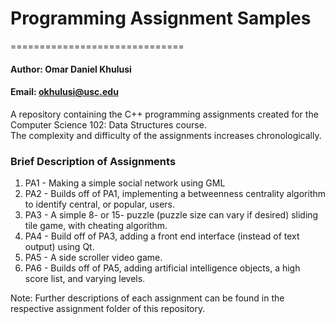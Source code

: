 # Programming Assignment Samples
==============================

#### Author:  Omar Daniel Khulusi
#### Email: okhulusi@usc.edu

A repository containing the C++ programming assignments created for the Computer Science 102: Data Structures course.  
The complexity and difficulty of the assignments increases chronologically.

### Brief Description of Assignments
  1. PA1 - Making a simple social network using GML
  2. PA2 - Builds off of PA1, implementing a betweenness centrality algorithm to identify central, or popular, users.
  3. PA3 - A simple 8- or 15- puzzle (puzzle size can vary if desired) sliding tile game, with cheating algorithm.
  4. PA4 - Build off of PA3, adding a front end interface (instead of text output) using Qt.
  5. PA5 - A side scroller video game.
  6. PA6 - Builds off of PA5, adding artificial intelligence objects, a high score list, and varying levels.
  
  Note: Further descriptions of each assignment can be found in the respective assignment folder of this repository.




